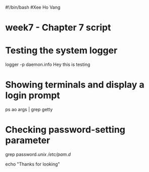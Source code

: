 
#!/bin/bash
#Xee Ho Vang
# week7 - Chapter 7 script

# Testing the system logger
logger -p daemon.info Hey this is testing

# Showing terminals and display a login prompt
ps ao args | grep getty

# Checking password-setting parameter
grep password.*unix /etc/pam.d*

echo "Thanks for looking"
